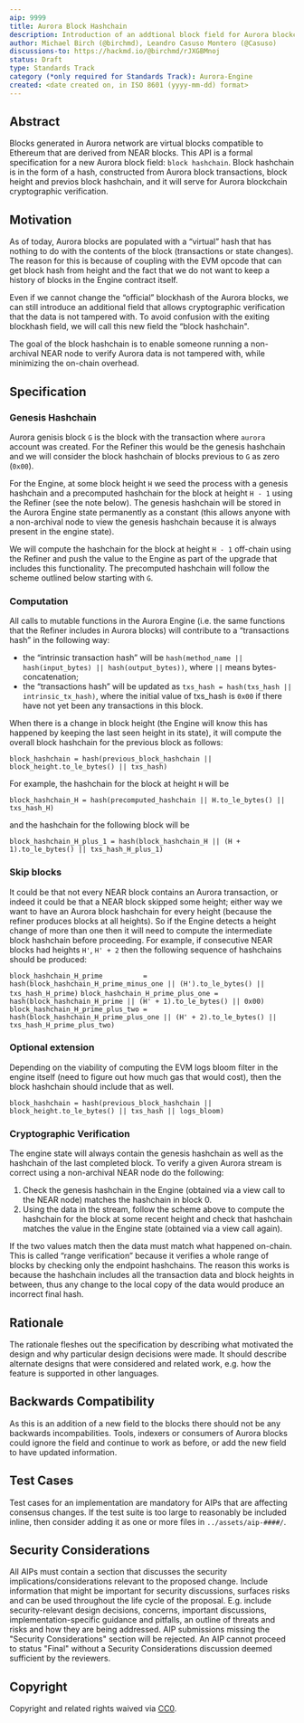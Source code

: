 ```yaml
---
aip: 9999
title: Aurora Block Hashchain
description: Introduction of an addtional block field for Aurora blockchain cryptographic verification.
author: Michael Birch (@birchmd), Leandro Casuso Montero (@Casuso)
discussions-to: https://hackmd.io/@birchmd/rJXGBMnoj
status: Draft
type: Standards Track
category (*only required for Standards Track): Aurora-Engine
created: <date created on, in ISO 8601 (yyyy-mm-dd) format>
---
```


## Abstract

Blocks generated in Aurora network are virtual blocks compatible to Ethereum that are derived from NEAR blocks. This API is a formal specification for a new Aurora block field: `block hashchain`. Block hashchain is in the form of a hash, constructed from Aurora block transactions, block height and previos block hashchain, and it will serve for Aurora blockchain cryptographic verification.

## Motivation

As of today, Aurora blocks are populated with a “virtual” hash that has nothing to do with the contents of the block (transactions or state changes). The reason for this is because of coupling with the EVM opcode that can get block hash from height and the fact that we do not want to keep a history of blocks in the Engine contract itself.

Even if we cannot change the “official” blockhash of the Aurora blocks, we can still introduce an additional field that allows cryptographic verification that the data is not tampered with. To avoid confusion with the exiting blockhash field, we will call this new field the “block hashchain".

The goal of the block hashchain is to enable someone running a non-archival NEAR node to verify Aurora data is not tampered with, while minimizing the on-chain overhead.

## Specification

### Genesis Hashchain

Aurora genisis block `G` is the block with the transaction where `aurora` account was created. For the Refiner this would be the genesis hashchain and we will consider the block hashchain of blocks previous to `G` as zero (`0x00`). 

For the Engine, at some block height `H` we seed the process with a genesis hashchain and a precomputed hashchain for the block at height `H - 1` using the Refiner (see the note below). The genesis hashchain will be stored in the Aurora Engine state permanently as a constant (this allows anyone with a non-archival node to view the genesis hashchain because it is always present in the engine state).

We will compute the hashchain for the block at height `H - 1` off-chain using the Refiner and push the value to the Engine as part of the upgrade that includes this functionality. The precomputed hashchain will follow the scheme outlined below starting with `G`.

### Computation

All calls to mutable functions in the Aurora Engine (i.e. the same functions that the Refiner includes in Aurora blocks) will contribute to a “transactions hash” in the following way:

- the “intrinsic transaction hash” will be `hash(method_name || hash(input_bytes) || hash(output_bytes))`, where `||` means bytes-concatenation;
- the “transactions hash” will be updated as `txs_hash = hash(txs_hash || intrinsic_tx_hash)`, where the initial value of txs_hash is `0x00` if there have not yet been any transactions in this block.

When there is a change in block height (the Engine will know this has happened by keeping the last seen height in its state), it will compute the overall block hashchain for the previous block as follows:

`block_hashchain = hash(previous_block_hashchain || block_height.to_le_bytes() || txs_hash)`

For example, the hashchain for the block at height `H` will be

`block_hashchain_H = hash(precomputed_hashchain || H.to_le_bytes() || txs_hash_H)`

and the hashchain for the following block will be

`block_hashchain_H_plus_1 = hash(block_hashchain_H || (H + 1).to_le_bytes() || txs_hash_H_plus_1)`

### Skip blocks

It could be that not every NEAR block contains an Aurora transaction, or indeed it could be that a NEAR block skipped some height; either way we want to have an Aurora block hashchain for every height (because the refiner produces blocks at all heights). So if the Engine detects a height change of more than one then it will need to compute the intermediate block hashchain before proceeding. For example, if consecutive NEAR blocks had heights `H'`, `H' + 2` then the following sequence of hashchains should be produced:

`block_hashchain_H_prime          = hash(block_hashchain_H_prime_minus_one || (H').to_le_bytes() || txs_hash_H_prime)`
`block_hashchain_H_prime_plus_one = hash(block_hashchain_H_prime || (H' + 1).to_le_bytes() || 0x00)`
`block_hashchain_H_prime_plus_two = hash(block_hashchain_H_prime_plus_one || (H' + 2).to_le_bytes() || txs_hash_H_prime_plus_two)`

### Optional extension

Depending on the viability of computing the EVM logs bloom filter in the engine itself (need to figure out how much gas that would cost), then the block hashchain should include that as well.

`block_hashchain = hash(previous_block_hashchain || block_height.to_le_bytes() || txs_hash || logs_bloom)`

### Cryptographic Verification

The engine state will always contain the genesis hashchain as well as the hashchain of the last completed block. To verify a given Aurora stream is correct using a non-archival NEAR node do the following:

1. Check the genesis hashchain in the Engine (obtained via a view call to the NEAR node) matches the hashchain in block 0.
2. Using the data in the stream, follow the scheme above to compute the hashchain for the block at some recent height and check that hashchain matches the value in the Engine state (obtained via a view call again).

If the two values match then the data must match what happened on-chain. This is called “range verification” because it verifies a whole range of blocks by checking only the endpoint hashchains. The reason this works is because the hashchain includes all the transaction data and block heights in between, thus any change to the local copy of the data would produce an incorrect final hash.

## Rationale

<!-- TODO: Fill following section -->

The rationale fleshes out the specification by describing what motivated the design and why particular design decisions were made. It should describe alternate designs that were considered and related work, e.g. how the feature is supported in other languages.

## Backwards Compatibility

As this is an addition of a new field to the blocks there should not be any backwards incompabilities. Tools, indexers or consumers of Aurora blocks could ignore the field and continue to work as before, or add the new field to have updated information.

## Test Cases

<!-- TODO: Fill following section -->
<!-- Maybe we can add the following test:
Include as part of the assets the Aurora genesis block 'G' and the next block 'N'.
Add here the result of the txs_hash of 'G' and the hashchain of 'G'.
Add then the result of the txs_hash of 'N' and the hashchain of 'N' using all the info.-->

Test cases for an implementation are mandatory for AIPs that are affecting consensus changes. If the test suite is too large to reasonably be included inline, then consider adding it as one or more files in `../assets/aip-####/`.

## Security Considerations

<!-- TODO: Fill following section -->

All AIPs must contain a section that discusses the security implications/considerations relevant to the proposed change. Include information that might be important for security discussions, surfaces risks and can be used throughout the life cycle of the proposal. E.g. include security-relevant design decisions, concerns, important discussions, implementation-specific guidance and pitfalls, an outline of threats and risks and how they are being addressed. AIP submissions missing the "Security Considerations" section will be rejected. An AIP cannot proceed to status "Final" without a Security Considerations discussion deemed sufficient by the reviewers.

## Copyright

Copyright and related rights waived via [CC0](https://creativecommons.org/publicdomain/zero/1.0/).
